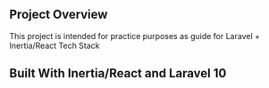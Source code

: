 ## Project Overview

This project is intended for practice purposes as guide for Laravel + Inertia/React Tech Stack

## Built With Inertia/React and Laravel 10
